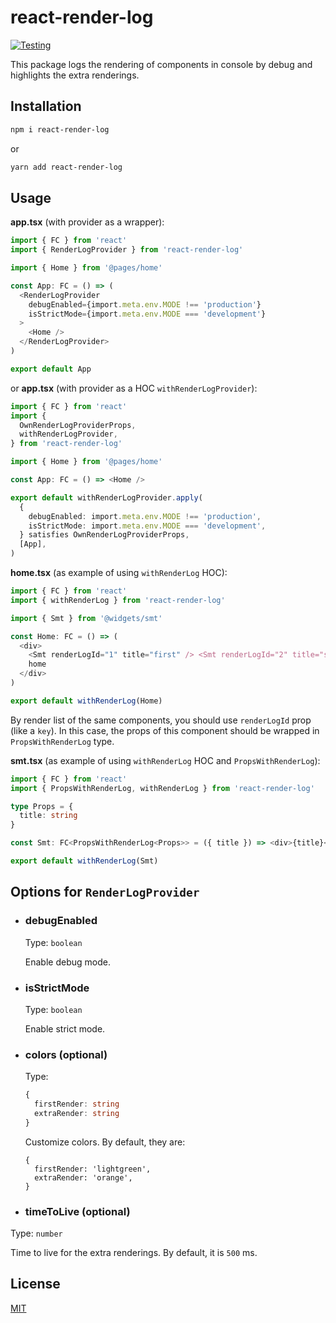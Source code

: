 # react-render-log

[![Testing](https://github.com/kirilenko/react-render-log/actions/workflows/test.yml/badge.svg)](https://github.com/kirilenko/react-render-log/actions/workflows/test.yml)

This package logs the rendering of components in console by debug and highlights the extra renderings.

## Installation

```bash
npm i react-render-log
```

or

```bash
yarn add react-render-log
```

## Usage

**app.tsx** (with provider as a wrapper):

```typescript jsx
import { FC } from 'react'
import { RenderLogProvider } from 'react-render-log'

import { Home } from '@pages/home'

const App: FC = () => (
  <RenderLogProvider
    debugEnabled={import.meta.env.MODE !== 'production'}
    isStrictMode={import.meta.env.MODE === 'development'}
  >
    <Home />
  </RenderLogProvider>
)

export default App
```

or
**app.tsx** (with provider as a HOC `withRenderLogProvider`):

```typescript jsx
import { FC } from 'react'
import {
  OwnRenderLogProviderProps,
  withRenderLogProvider, 
} from 'react-render-log'

import { Home } from '@pages/home'

const App: FC = () => <Home />

export default withRenderLogProvider.apply(
  {
    debugEnabled: import.meta.env.MODE !== 'production',
    isStrictMode: import.meta.env.MODE === 'development',
  } satisfies OwnRenderLogProviderProps,
  [App],
)
```

**home.tsx** (as example of using `withRenderLog` HOC):

```typescript jsx
import { FC } from 'react'
import { withRenderLog } from 'react-render-log'

import { Smt } from '@widgets/smt'

const Home: FC = () => (
  <div>
    <Smt renderLogId="1" title="first" /> <Smt renderLogId="2" title="second" />{' '}
    home
  </div>
)

export default withRenderLog(Home)
```

By render list of the same components, you should use `renderLogId` prop (like a `key`).
In this case, the props of this component should be wrapped in `PropsWithRenderLog` type.

**smt.tsx** (as example of using `withRenderLog` HOC and `PropsWithRenderLog`):

```typescript jsx
import { FC } from 'react'
import { PropsWithRenderLog, withRenderLog } from 'react-render-log'

type Props = {
  title: string
}

const Smt: FC<PropsWithRenderLog<Props>> = ({ title }) => <div>{title}</div>

export default withRenderLog(Smt)
```

## Options for `RenderLogProvider`

- ### debugEnabled

  Type: `boolean`

  Enable debug mode.  

- ### isStrictMode

  Type: `boolean`

  Enable strict mode.  

- ### colors (optional)

  Type:

    ```typescript
    {
      firstRender: string
      extraRender: string
    }
    ```

  Customize colors. By default, they are:

  ```
  {
    firstRender: 'lightgreen',
    extraRender: 'orange',
  }
  ```

 - ### timeToLive (optional)

  Type: `number`

  Time to live for the extra renderings. By default, it is `500` ms.

## License

[MIT](https://choosealicense.com/licenses/mit/)
